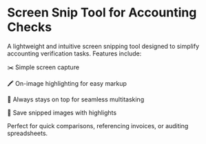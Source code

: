 # Screen Snip Tool for Accounting Checks #
A lightweight and intuitive screen snipping tool designed to simplify accounting verification tasks. Features include:

✂️ Simple screen capture

🖍️ On-image highlighting for easy markup

📌 Always stays on top for seamless multitasking

💾 Save snipped images with highlights

Perfect for quick comparisons, referencing invoices, or auditing spreadsheets.
